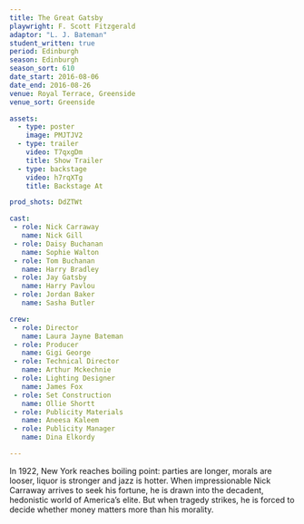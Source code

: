 ```yaml
---
title: The Great Gatsby
playwright: F. Scott Fitzgerald
adaptor: "L. J. Bateman"
student_written: true
period: Edinburgh
season: Edinburgh
season_sort: 610
date_start: 2016-08-06
date_end: 2016-08-26
venue: Royal Terrace, Greenside
venue_sort: Greenside

assets:
  - type: poster
    image: PMJTJV2
  - type: trailer
    video: T7qxgDm
    title: Show Trailer
  - type: backstage
    video: h7rqXTg
    title: Backstage At

prod_shots: DdZTWt

cast:
 - role: Nick Carraway
   name: Nick Gill
 - role: Daisy Buchanan
   name: Sophie Walton
 - role: Tom Buchanan
   name: Harry Bradley
 - role: Jay Gatsby
   name: Harry Pavlou
 - role: Jordan Baker
   name: Sasha Butler

crew:
 - role: Director
   name: Laura Jayne Bateman
 - role: Producer
   name: Gigi George
 - role: Technical Director
   name: Arthur Mckechnie
 - role: Lighting Designer
   name: James Fox
 - role: Set Construction
   name: Ollie Shortt
 - role: Publicity Materials
   name: Aneesa Kaleem
 - role: Publicity Manager
   name: Dina Elkordy

---
```

In 1922, New York reaches boiling point: parties are longer, morals are looser, liquor is stronger and jazz is hotter. When impressionable Nick Carraway arrives to seek his fortune, he is drawn into the decadent, hedonistic world of America’s elite. But when tragedy strikes, he is forced to decide whether money matters more than his morality.

